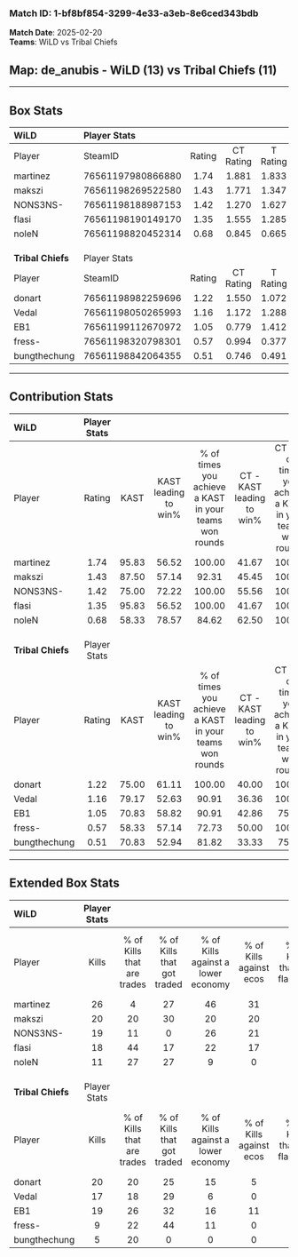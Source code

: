 ### Match ID: 1-bf8bf854-3299-4e33-a3eb-8e6ced343bdb  
**Match Date**: 2025-02-20  
**Teams**: WiLD vs Tribal Chiefs  

## **Map**: de_anubis - WiLD (13) vs Tribal Chiefs (11)  
---  

## Box Stats  

| **WiLD**          | Player Stats      |        |           |          |       |       |       |         |        |      |     |
| :- | :- | :-: | :-: | :-: | :-: | :-: | :-: | :-: | :-: | :-: | :-: |
| Player            | SteamID           | Rating | CT Rating | T Rating | KAST  |  ADR  | Kills | Assists | Deaths | K/D  | HS% |
| martinez          | 76561197980866880 |  1.74  |   1.881   |  1.833   | 95.83 | 105.3 |  26   |   10    |   15   | 1.73 | 38  |
| makszi            | 76561198269522580 |  1.43  |   1.771   |  1.347   | 87.50 | 97.1  |  20   |   12    |   16   | 1.25 | 60  |
| NONS3NS-          | 76561198188987153 |  1.42  |   1.270   |  1.627   | 75.00 | 101.9 |  19   |   11    |   11   | 1.73 | 52  |
| flasi             | 76561198190149170 |  1.35  |   1.555   |  1.285   | 95.83 | 55.6  |  18   |    2    |   11   | 1.64 | 33  |
| noleN             | 76561198820452314 |  0.68  |   0.845   |  0.665   | 58.33 | 51.9  |  11   |    3    |   17   | 0.65 | 54  |
|                   |                   |        |           |          |       |       |       |         |        |      |     |
|                   |                   |        |           |          |       |       |       |         |        |      |     |
|                   |                   |        |           |          |       |       |       |         |        |      |     |
| **Tribal Chiefs** | Player Stats      |        |           |          |       |       |       |         |        |      |     |
| Player            | SteamID           | Rating | CT Rating | T Rating | KAST  |  ADR  | Kills | Assists | Deaths | K/D  | HS% |
| donart            | 76561198982259696 |  1.22  |   1.550   |  1.072   | 75.00 | 79.4  |  20   |    4    |   17   | 1.18 | 65  |
| Vedal             | 76561198050265993 |  1.16  |   1.172   |  1.288   | 79.17 | 95.3  |  17   |    7    |   19   | 0.89 | 41  |
| EB1               | 76561199112670972 |  1.05  |   0.779   |  1.412   | 70.83 | 68.8  |  19   |    3    |   20   | 0.95 | 21  |
| fress-            | 76561198320798301 |  0.57  |   0.994   |  0.377   | 58.33 | 51.0  |   9   |    5    |   19   | 0.47 | 66  |
| bungthechung      | 76561198842064355 |  0.51  |   0.746   |  0.491   | 70.83 | 46.8  |   5   |    5    |   19   | 0.26 | 60  |
---  

## Contribution Stats  

| **WiLD**          | Player Stats |       |                      |                                                        |                           |                                                             |                          |                                                            |
| :- | :-: | :-: | :-: | :-: | :-: | :-: | :-: | :-: |
| Player            |    Rating    | KAST  | KAST leading to win% | % of times you achieve a KAST in your teams won rounds | CT - KAST leading to win% | CT - % of times you achieve a KAST in your teams won rounds | T - KAST leading to win% | T - % of times you achieve a KAST in your teams won rounds |
| martinez          |     1.74     | 95.83 |        56.52         |                         100.00                         |           41.67           |                           100.00                            |          72.73           |                           100.00                           |
| makszi            |     1.43     | 87.50 |        57.14         |                         92.31                          |           45.45           |                           100.00                            |          70.00           |                           87.50                            |
| NONS3NS-          |     1.42     | 75.00 |        72.22         |                         100.00                         |           55.56           |                           100.00                            |          88.89           |                           100.00                           |
| flasi             |     1.35     | 95.83 |        56.52         |                         100.00                         |           41.67           |                           100.00                            |          72.73           |                           100.00                           |
| noleN             |     0.68     | 58.33 |        78.57         |                         84.62                          |           62.50           |                           100.00                            |          100.00          |                           75.00                            |
|                   |              |       |                      |                                                        |                           |                                                             |                          |                                                            |
|                   |              |       |                      |                                                        |                           |                                                             |                          |                                                            |
|                   |              |       |                      |                                                        |                           |                                                             |                          |                                                            |
| **Tribal Chiefs** | Player Stats |       |                      |                                                        |                           |                                                             |                          |                                                            |
| Player            |    Rating    | KAST  | KAST leading to win% | % of times you achieve a KAST in your teams won rounds | CT - KAST leading to win% | CT - % of times you achieve a KAST in your teams won rounds | T - KAST leading to win% | T - % of times you achieve a KAST in your teams won rounds |
| donart            |     1.22     | 75.00 |        61.11         |                         100.00                         |           40.00           |                           100.00                            |          87.50           |                           100.00                           |
| Vedal             |     1.16     | 79.17 |        52.63         |                         90.91                          |           36.36           |                           100.00                            |          75.00           |                           85.71                            |
| EB1               |     1.05     | 70.83 |        58.82         |                         90.91                          |           42.86           |                            75.00                            |          70.00           |                           100.00                           |
| fress-            |     0.57     | 58.33 |        57.14         |                         72.73                          |           50.00           |                           100.00                            |          66.67           |                           57.14                            |
| bungthechung      |     0.51     | 70.83 |        52.94         |                         81.82                          |           33.33           |                            75.00                            |          75.00           |                           85.71                            |
---  

## Extended Box Stats  

| **WiLD**          | Player Stats |                            |                            |                                    |                         |                              |                                 |        |                             |                                     |                          |                               |                            |
| :- | :-: | :-: | :-: | :-: | :-: | :-: | :-: | :-: | :-: | :-: | :-: | :-: | :-: |
| Player            |    Kills     | % of Kills that are trades | % of Kills that got traded | % of Kills against a lower economy | % of Kills against ecos | % of Kills that are flawless | % of Kills that are close duels | Deaths | % of Deaths that get traded | % of Deaths against a lower economy | % of Deaths against ecos | % of Deaths that are flawless | % of Deaths that are close |
| martinez          |      26      |             4              |             27             |                 46                 |           31            |              73              |                4                |   15   |             33              |                 27                  |            13            |              67               |             0              |
| makszi            |      20      |             20             |             30             |                 20                 |           20            |              50              |                5                |   16   |             38              |                 13                  |            6             |              56               |             0              |
| NONS3NS-          |      19      |             11             |             0              |                 26                 |           21            |              58              |                5                |   11   |             18              |                 18                  |            9             |              36               |             9              |
| flasi             |      18      |             44             |             17             |                 22                 |           17            |              72              |               11                |   11   |             27              |                 36                  |            27            |              73               |             0              |
| noleN             |      11      |             27             |             27             |                 9                  |            0            |              55              |               18                |   17   |             24              |                 24                  |            18            |              59               |             0              |
|                   |              |                            |                            |                                    |                         |                              |                                 |        |                             |                                     |                          |                               |                            |
|                   |              |                            |                            |                                    |                         |                              |                                 |        |                             |                                     |                          |                               |                            |
|                   |              |                            |                            |                                    |                         |                              |                                 |        |                             |                                     |                          |                               |                            |
| **Tribal Chiefs** | Player Stats |                            |                            |                                    |                         |                              |                                 |        |                             |                                     |                          |                               |                            |
| Player            |    Kills     | % of Kills that are trades | % of Kills that got traded | % of Kills against a lower economy | % of Kills against ecos | % of Kills that are flawless | % of Kills that are close duels | Deaths | % of Deaths that get traded | % of Deaths against a lower economy | % of Deaths against ecos | % of Deaths that are flawless | % of Deaths that are close |
| donart            |      20      |             20             |             25             |                 15                 |            5            |              70              |                0                |   17   |             24              |                 24                  |            6             |              53               |             12             |
| Vedal             |      17      |             18             |             29             |                 6                  |            0            |              35              |                0                |   19   |             16              |                 21                  |            5             |              58               |             5              |
| EB1               |      19      |             26             |             32             |                 16                 |           11            |              63              |                5                |   20   |             10              |                 20                  |            5             |              80               |             0              |
| fress-            |      9       |             22             |             44             |                 11                 |            0            |              67              |                0                |   19   |             26              |                 21                  |            5             |              68               |             5              |
| bungthechung      |      5       |             20             |             0              |                 0                  |            0            |              20              |                0                |   19   |             26              |                 16                  |            0             |              53               |             16             |
